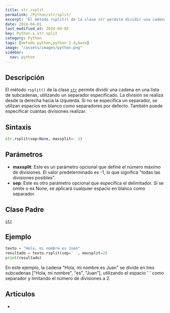 ```yaml
---
title: str.rsplit
permalink: /Python/str/split/
excerpt: "El método rsplit() de la clase str permite dividir una cadena en subcadenas usando un separador especificado. Es útil para dividir cadenas desde la derecha hacia la izquierda."
date: 2024-04-01
last_modified_at: 2024-04-02
key: Python.s.str.split
category: Python
tags: [metodo python,python 2.4,base]
image: "/assets/images/python.png"
sidebar:
  nav: python
---
```


## Descripción


El método `rsplit()` de la clase [`str`](https://www.w3api.com/Python/str/) permite dividir una cadena en una lista de subcadenas, utilizando un separador especificado. La división se realiza desde la derecha hacia la izquierda. Si no se especifica un separador, se utilizan espacios en blanco como separadores por defecto. También puede especificar cuántas divisiones realizar.


## Sintaxis


```python
str.rsplit(sep=None, maxsplit=- 1)
```


## Parámetros

- **maxsplit**: Este es un parámetro opcional que define el número máximo de divisiones. El valor predeterminado es -1, lo que significa "todas las divisiones posibles".
- **sep**: Este es otro parámetro opcional que especifica el delimitador. Si se omite o es None, se aplicará cualquier espacio en blanco como separador.

## **Clase Padre**


[`str`](https://www.w3api.com/Python/str/)


## **Ejemplo**


```python
texto = "Hola, mi nombre es Juan"
resultado = texto.rsplit(sep=' ', maxsplit=2)
print(resultado)
```


En este ejemplo, la cadena "Hola, mi nombre es Juan" se divide en tres subcadenas ["Hola, mi nombre", "es", "Juan"], utilizando el espacio ' ' como separador y limitando el número de divisiones a 2.


## Artículos

- 
